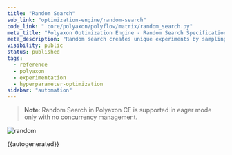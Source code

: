 ```yaml
---
title: "Random Search"
sub_link: "optimization-engine/random-search"
code_link: " core/polyaxon/polyflow/matrix/random_search.py"
meta_title: "Polyaxon Optimization Engine - Random Search Specification - Polyaxon References"
meta_description: "Random search creates unique experiments by sampling randomly from a search space. Random search is a competitive method for black-box parameter tuning in machine learning."
visibility: public
status: published
tags:
  - reference
  - polyaxon
  - experimentation
  - hyperparameter-optimization
sidebar: "automation"
---
```


> **Note**: Random Search in Polyaxon CE is supported in eager mode only with no concurrency management.

![random](../../../../content/images/references/optimization-engine/random-search.png)

{{autogenerated}}

